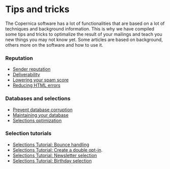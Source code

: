 # Tips and tricks

The Copernica software has a lot of functionalities that are based on a 
lot of techniques and background information. This is why we have compiled 
some tips and tricks to optimalize the result of your mailings and teach you 
new things you may not know yet. Some articles are based on background, others 
more on the software and how to use it.

### Reputation
* [Sender reputation](./sender-reputation)
* [Deliverability](./deliverability)
* [Lowering your spam score](./some-tips-to-lower-your-email-spam-score)
* [Reducing HTML errors](./reducing-html-errors)

### Databases and selections
* [Prevent database corruption](./prevent-database-corruption)
* [Maintaining your database](./database-maintenance)
* [Selections optimization](./selections-optimization)

### Selection tutorials
* [Selections Tutorial: Bounce handling](./automatically-process-bounces) 
* [Selections Tutorial: Create a double opt-in](create-a-double-optin-for-new-subscribers).
* [Selections Tutorial: Newsletter selection](./create-a-mailing-list)
* [Selections Tutorial: Birthday selection](./how-to-create-a-birthday-selection)
